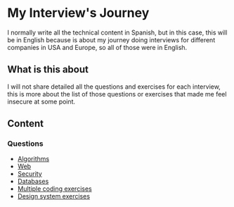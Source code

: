 # My Interview's Journey

I normally write all the technical content in Spanish, but in this case, this will be in English because is about my journey doing interviews for different companies in USA and Europe, so all of those were in English.

## What is this about

I will not share detailed all the questions and exercises for each interview, this is more about the list of those questions or exercises that made me feel insecure at some point.

## Content

### Questions
- [Algorithms](algorithms-questions.md)
- [Web](web-questions.md)
- [Security](security-questions.md)
- [Databases](databases-questions.md)
- [Multiple coding exercises](algorithm-exercises.md)
- [Design system exercises](design-exercises.md)